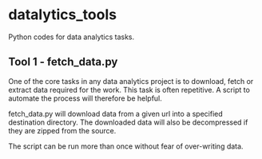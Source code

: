 # datalytics_tools
Python codes for data analytics tasks. 


Tool 1 - fetch_data.py
----------------------
One of the core tasks in any data analytics project is to download, fetch or extract data required for the work. This task is often repetitive. A script to automate the process will therefore be helpful. 

fetch_data.py will download data from a given url into a specified destination directory. The downloaded data will also be decompressed if they are zipped from the source.

The script can be run more than once without fear of over-writing data.
